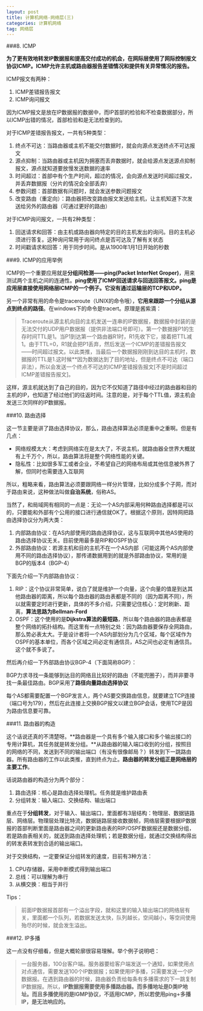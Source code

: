 ```yaml
---
layout: post
title: 计算机网络-网络层(三)
categories: 计算机网络
tag: 网络层
---
```


###8. ICMP

**为了更有效地转发IP数据报和提高交付成功的机会，在网际层使用了网际控制报文协议ICMP。ICMP允许主机或路由器报告差错情况和提供有关异常情况的报告。**

ICMP报文有两种：

1. ICMP差错报告报文
2. ICMP询问报文

因为ICMP报文是放在IP数据报的数据中，而IP首部的检验和不检查数据部分，所以ICMP出错的情况，首部检验和是无法检查到的。

对于ICMP差错报告报文，一共有5种类型：

1. 终点不可达：当路由器或主机不能交付数据时，就会向源点发送终点不可达报文
2. 源点抑制：当路由器或主机因为拥塞而丢弃数据时，就会给源点发送源点抑制报文，源点就知道要放慢发送数据的速率
3. 时间超过：首部中有个生产时间，超过的情况，会向源点发送时间超过报文，并丢弃数据报（分片的情况会全部丢弃）
4. 参数问题：首部数据有问题时，就会发送参数问题报文
5. 改变路由（重定向）：路由器把改变路由报文发送给主机，让主机知道下次发送给另外的路由器（可通过更好的路由）

对于ICMP询问报文，一共有2种类型：

1. 回送请求和回答：由主机或路由器向特定的目的主机发出的询问。目的主机必须进行答复。这种询问常用于询问终点是否可达及了解有关状态
2. 时间戳请求和回答：用于同步时间。是从1900年1月1日开始的秒数

###9. ICMP的应用举例

ICMP的一个重要应用就是**分组间检测——ping(Packet InterNet Groper)**，用来测试两个主机之间的连通性。**ping使用了ICMP回送请求与回送回答报文。ping是应用层直接使用网络层ICMP的一个例子。它没有通过运输层的TCP和UDP。**

另一个非常有用的命令是traceroute（UNIX的命令哦），**它用来跟踪一个分组从源点到终点的路径**。在windows下的命令是tracert。原理是酱紫滴：

> Traceroute从源主机向目的主机发送一连串的IP数据报，数据报中封装的是无法交付的UDP用户数据报（提供非法端口号即可）。第一个数据报P1的生存时间TTL是1。当P1到达第一个路由器R1时，R1先收下它，接着把TTL减1。由于TTL=0，R1就会把P1丢弃，然后发送一个ICMP的差错报告报文——时间超过报文。以此类推，当最后一个数据报刚刚到达目的主机时，数据报的TTL是1.这时候**因为数据达到了目的地址，但是终点不可达（端口非法），所以会发送一个终点不可达的ICMP差错报告报文[不是时间超过ICMP差错报告报文]。

这样，源主机就达到了自己的目的，因为它不仅知道了路径中经过的路由器和目的主机的IP，也知道了经过他们的往返时间。注意的是，对于每个TTL值，源主机会发送三次同样的IP数据报。

###10. 路由选择

这一节主要是讲了路由选择协议，那么，路由选择算法必须是重中之重啊。但是有几点：

* 网络规模太大：考虑到网络实在是太大了，不说主机，就路由器全世界大概就有上千万个，所以，路由算法将是整个网络性能的关键。
* 隐私性：比如很多军工或者企业，不希望自己的网络布局或其他信息被外界了解，但同时也需要连入互联网

所以，粗略来看，路由算法必须要跟网络一样分片管理，比如分成多个子网，而对于路由来说，这种做法叫做**自治系统**，俗称AS。

当然了，和局域网有相同的一点是：无论一个AS内部采用何种路由选择都是可以的，只要能和外部有个公用的接口进行通信就OK了。根据这个原则，因特网把路由选择协议分为两大类：

1. 内部路由协议：在AS内部使用的路由选择协议，这与互联网中其他AS使用的路由选择协议无关。目前使用最多是RIP和OSPF协议
2. 外部路由协议：若源主机和目的主机不在一个AS内部（可能这两个AS内部使用不同的路由选择协议），那传递数据用到的就是外部路由协议，常用的是BGP的版本4（BGP-4）

下面先介绍一下内部路由协议：

1. RIP：这个协议非常简单，说白了就是维护一个向量，这个向量的值是到达其他路由器的距离，所以每个路由器的路由表都是不同的（因为距离不同），所以就需要定时进行更新，具体的不多介绍，只需要记住核心：定时刷新、距离，**算法思路为Bellman-Ford**
2. OSPF：这个使用的是**Dijkstra算法的最短路**，所以每个路由器的路由表都是整个网络的拓扑结构。而这里有一点特别之处：因为路由器要保存全网路由，那么势必表太大。于是设计者将一个AS内部划分为几个区域，每个区域作为OSPF的基本单位，而各个区域之间必定有通信员，AS之间也必定有通信员。这个就不多说了。

然后再介绍一下外部路由协议BGP-4（下面简称BGP）：

BGP力求寻找一条能够到达目的网络且比较好的路由（不能兜圈子），而并非要寻找一条最佳路由。BGP采用了**路径向量路由选择协议**

每个AS都需要配置一个BGP发言人，两个AS要交换路由信息，就要建立TCP连接（端口号为179），然后在此连接上交换BGP报文以建立BGP会话，使用TCP是因为路由信息要可靠。

###11. 路由器的构造

这个话说还真的不清楚呀。**路由器是一个具有多个输入接口和多个输出接口的专用计算机，其任务就是转发分组。**从路由器的输入端口收到的分组，按照目的网络的不同，发送到不同的输出端口（有没有很像邮局？）转发到下一跳路由器。所有路由器的工作以此类推，直到终点为止。**路由器的转发分组正是网络层的主要工作**。

话说路由器的构造分为两个部分：

1. 路由选择：核心是路由选择处理机。任务就是维护路由表
2. 分组转发：输入端口、交换结构、输出端口

重点在于**分组转发**，对于输入、输出端口，里面都有3层结构：物理层、数据链路层、网络层。物理层处理比特流，数据链路层接收数据帧，网络层需要根据IP数据报的首部判断里面是路由器之间的更新路由表的RIP/OSPF数据报还是数据分组，若是路由表相关的，就送到路由选择处理机；若是数据分组，就通过交换结构得出的转发表转发到合适的输出端口。

对于交换结构，一定要保证分组转发的速度，目前有3种方法：

1. CPU存储器，采用中断模式得到输出端口
2. 总线：可以理解为串行
3. 从横交换：相当于并行

Tips：
> 前面IP数据报首部有一个溢出字段，就和这里的输入输出端口的网络层有关，里面都一个队列，若数据发送太快，队列越长，空间越小，等空间使用殆尽的时候，就会发生溢出。

###12. IP多播

这一点没有仔细看，但是大概轮廓很容易理解。举个例子说明吧：

> 一台服务器，100台客户端。服务器要给客户端发送一个通知，如果使用点对点通信，需要发送100个IP数据报；如果使用IP多播，只需要发送一个IP数据报。在遇到路由器的时候，路由器负责给每条有多播需求的下一跳复制IP数据报。所以，**IP数据报需要使用多播路由器。而多播地址是D类IP地址。而且多播使用的是IGMP协议，不适用ICMP，所以若使用ping+多播IP，是无法响应的。**
